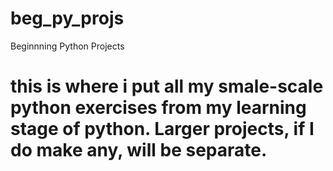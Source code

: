 # beg_py_projs
Beginnning Python Projects

# this is where i put all my smale-scale python exercises from my learning stage of python. Larger projects, if I do make any, will be separate. 
